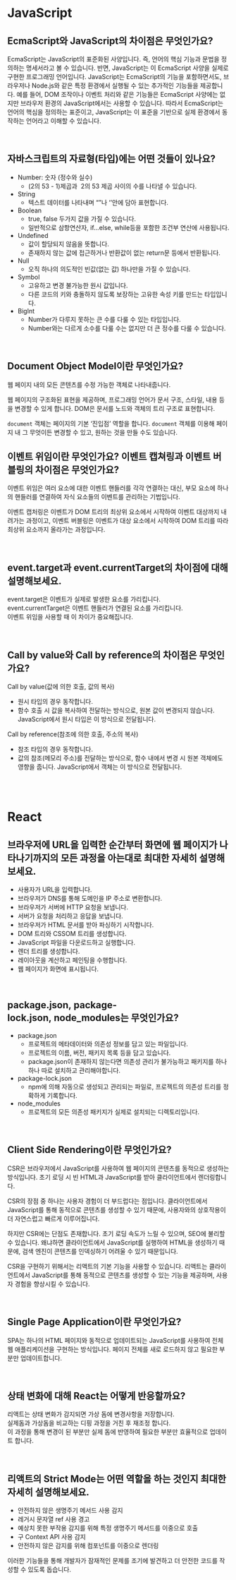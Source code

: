 # JavaScript

## EcmaScript와 JavaScript의 차이점은 무엇인가요?

EcmaScript는 JavaScript의 표준화된 사양입니다. 즉, 언어의 핵심 기능과 문법을 정의하는 명세서라고 볼 수 있습니다. 반면, JavaScript는 이 EcmaScript 사양을 실제로 구현한 프로그래밍 언어입니다.
JavaScript는 EcmaScript의 기능을 포함하면서도, 브라우저나 Node.js와 같은 특정 환경에서 실행될 수 있는 추가적인 기능들을 제공합니다. 예를 들어, DOM 조작이나 이벤트 처리와 같은 기능들은 EcmaScript 사양에는 없지만 브라우저 환경의 JavaScript에서는 사용할 수 있습니다.
따라서 EcmaScript는 언어의 핵심을 정의하는 표준이고, JavaScript는 이 표준을 기반으로 실제 환경에서 동작하는 언어라고 이해할 수 있습니다.

<br>

## 자바스크립트의 자료형(타입)에는 어떤 것들이 있나요?

- Number: 숫자 (정수와 실수)
  - (2의 53 - 1)제곱과  2의 53 제곱 사이의 수를 나타낼 수 있습니다.
- String
  - 텍스트 데이터를 나타내며 “”나 ‘’안에 담아 표현합니다.
- Boolean
  - true, false 두가지 값을 가질 수 있습니다.
  - 일반적으로 삼항연산자, if…else, while등을 포함한 조건부 연산에 사용됩니다.
- Undefined
  - 값이 할당되지 않음을 뜻합니다.
  - 존재하지 않는 값에 접근하거나 반환값이 없는 return문 등에서 반환됩니다.
- Null
  - 오직 하나의 의도적인 빈값(없는 값) 하나만을 가질 수 있습니다.
- Symbol
  - 고유하고 변경 불가능한 원시 값입니다.
  - 다른 코드의 키와 충돌하지 않도록 보장하는 고유한 속성 키를 만드는 타입입니다.
- BigInt
  - Number가 다루지 못하는 큰 수를 다룰 수 있는 타입입니다.
  - Number와는 다르게 소수를 다룰 수는 없지만 더 큰 정수를 다룰 수 있습니다.

<br>

## Document Object Model이란 무엇인가요?

웹 페이지 내의 모든 콘텐츠를 수정 가능한 객체로 나타내줍니다.

웹 페이지의 구조화된 표현을 제공하며, 프로그래밍 언어가 문서 구조, 스타일, 내용 등을 변경할 수 있게 합니다. DOM은 문서를 노드와 객체의 트리 구조로 표현합니다.

`document` 객체는 페이지의 기본 ‘진입점’ 역할을 합니다. `document` 객체를 이용해 페이지 내 그 무엇이든 변경할 수 있고, 원하는 것을 만들 수도 있습니다.

## 이벤트 위임이란 무엇인가요? 이벤트 캡쳐링과 이벤트 버블링의 차이점은 무엇인가요?

이벤트 위임은 여러 요소에 대한 이벤트 핸들러를 각각 연결하는 대신, 부모 요소에 하나의 핸들러를 연결하여 자식 요소들의 이벤트를 관리하는 기법입니다.

이벤트 캡처링은 이벤트가 DOM 트리의 최상위 요소에서 시작하여 이벤트 대상까지 내려가는 과정이고, 이벤트 버블링은 이벤트가 대상 요소에서 시작하여 DOM 트리를 따라 최상위 요소까지 올라가는 과정입니다.

<br>

## event.target과 event.currentTarget의 차이점에 대해 설명해보세요.

event.target은 이벤트가 실제로 발생한 요소를 가리킵니다.<br>
event.currentTarget은 이벤트 핸들러가 연결된 요소를 가리킵니다.<br>
이벤트 위임을 사용할 때 이 차이가 중요해집니다.

<br>

## Call by value와 Call by reference의 차이점은 무엇인가요?

Call by value(값에 의한 호출, 값의 복사)

- 원시 타입의 경우 동작합니다.
- 함수 호출 시 값을 복사하여 전달하는 방식으로, 원본 값이 변경되지 않습니다. JavaScript에서 원시 타입은 이 방식으로 전달됩니다.

Call by reference(참조에 의한 호출, 주소의 복사)

- 참조 타입의 경우 동작합니다.
- 값의 참조(메모리 주소)를 전달하는 방식으로, 함수 내에서 변경 시 원본 객체에도 영향을 줍니다. JavaScript에서 객체는 이 방식으로 전달됩니다.

<br><br>

# React

## 브라우저에 URL을 입력한 순간부터 화면에 웹 페이지가 나타나기까지의 모든 과정을 아는대로 최대한 자세히 설명해보세요.

- 사용자가 URL을 입력합니다.
- 브라우저가 DNS를 통해 도메인을 IP 주소로 변환합니다.
- 브라우저가 서버에 HTTP 요청을 보냅니다.
- 서버가 요청을 처리하고 응답을 보냅니다.
- 브라우저가 HTML 문서를 받아 파싱하기 시작합니다.
- DOM 트리와 CSSOM 트리를 생성합니다.
- JavaScript 파일을 다운로드하고 실행합니다.
- 렌더 트리를 생성합니다.
- 레이아웃을 계산하고 페인팅을 수행합니다.
- 웹 페이지가 화면에 표시됩니다.

<br>

## package.json, package-lock.json, node_modules는 무엇인가요?

- package.json
  - 프로젝트의 메타데이터와 의존성 정보를 담고 있는 파일입니다.
  - 프로젝트의 이름, 버전, 패키지 목록 등을 담고 있습니다.
  - package.json이 존재하지 않는다면 의존성 관리가 불가능하고 패키지를 하나하나 따로 설치하고 관리해야합니다.
- package-lock.json
  - npm에 의해 자동으로 생성되고 관리되는 파일로, 프로젝트의 의존성 트리를 정확하게 기록합니다.
- node_modules
  - 프로젝트의 모든 의존성 패키지가 실제로 설치되는 디렉토리입니다.

<br>

## Client Side Rendering이란 무엇인가요?

CSR은 브라우저에서 JavaScript를 사용하여 웹 페이지의 콘텐츠를 동적으로 생성하는 방식입니다. 초기 로딩 시 빈 HTML과 JavaScript를 받아 클라이언트에서 렌더링합니다.

CSR의 장점 중 하나는 사용자 경험이 더 부드럽다는 점입니다. 클라이언트에서 JavaScript를 통해 동적으로 콘텐츠를 생성할 수 있기 때문에, 사용자와의 상호작용이 더 자연스럽고 빠르게 이루어집니다.

하지만 CSR에는 단점도 존재합니다. 초기 로딩 속도가 느릴 수 있으며, SEO에 불리할 수 있습니다. 왜냐하면 클라이언트에서 JavaScript를 실행하여 HTML을 생성하기 때문에, 검색 엔진이 콘텐츠를 인덱싱하기 어려울 수 있기 때문입니다.

CSR을 구현하기 위해서는 리액트의 기본 기능을 사용할 수 있습니다. 리액트는 클라이언트에서 JavaScript를 통해 동적으로 콘텐츠를 생성할 수 있는 기능을 제공하며, 사용자 경험을 향상시킬 수 있습니다.

<br>

## Single Page Application이란 무엇인가요?

SPA는 하나의 HTML 페이지와 동적으로 업데이트되는 JavaScript를 사용하여 전체 웹 애플리케이션을 구현하는 방식입니다. 페이지 전체를 새로 로드하지 않고 필요한 부분만 업데이트합니다.

<br>

## 상태 변화에 대해 React는 어떻게 반응할까요?

리액트는 상태 변화가 감지되면 가상 돔에 변경사항을 저장합니다.<br>
실제돔과 가상돔을 비교하는 디핑 과정을 거친 후 재조정 합니다.<br>
이 과정을 통해 변경이 된 부분만 실제 돔에 반영하여 필요한 부분만 효율적으로 업데이트 합니다.

<br>

## 리액트의 Strict Mode는 어떤 역할을 하는 것인지 최대한 자세히 설명해보세요.

- 안전하지 않은 생명주기 메서드 사용 감지
- 레거시 문자열 ref 사용 경고
- 예상치 못한 부작용 감지를 위해 특정 생명주기 메서드를 이중으로 호출
- 구 Context API 사용 감지
- 안전하지 않은 감지를 위해 컴포넌트를 이중으로 렌더링

이러한 기능들을 통해 개발자가 잠재적인 문제를 조기에 발견하고 더 안전한 코드를 작성할 수 있도록 돕습니다.
